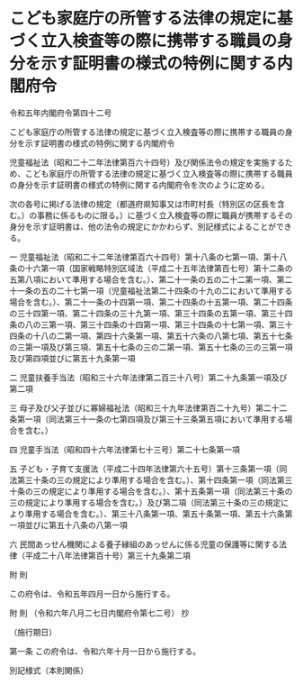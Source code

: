 # こども家庭庁の所管する法律の規定に基づく立入検査等の際に携帯する職員の身分を示す証明書の様式の特例に関する内閣府令

令和五年内閣府令第四十二号

こども家庭庁の所管する法律の規定に基づく立入検査等の際に携帯する職員の身分を示す証明書の様式の特例に関する内閣府令

児童福祉法（昭和二十二年法律第百六十四号）及び関係法令の規定を実施するため、こども家庭庁の所管する法律の規定に基づく立入検査等の際に携帯する職員の身分を示す証明書の様式の特例に関する内閣府令を次のように定める。

次の各号に掲げる法律の規定（都道府県知事又は市町村長（特別区の区長を含む。）の事務に係るものに限る。）に基づく立入検査等の際に職員が携帯するその身分を示す証明書は、他の法令の規定にかかわらず、別記様式によることができる。

一 児童福祉法（昭和二十二年法律第百六十四号）第十八条の七第一項、第十八条の十六第一項（国家戦略特別区域法（平成二十五年法律第百七号）第十二条の五第八項において準用する場合を含む。）、第二十一条の五の二十二第一項、第二十一条の五の二十七第一項（児童福祉法第二十四条の十九の二において準用する場合を含む。）、第二十一条の十四第一項、第二十四条の十五第一項、第二十四条の三十四第一項、第二十四条の三十九第一項、第三十四条の五第一項、第三十四条の八の三第一項、第三十四条の十四第一項、第三十四条の十七第一項、第三十四条の十八の二第一項、第四十六条第一項、第五十六条の八第七項、第五十七条の三第一項及び第三項、第五十七条の三の二第一項、第五十七条の三の三第一項及び第四項並びに第五十九条第一項

二 児童扶養手当法（昭和三十六年法律第二百三十八号）第二十九条第一項及び第二項

三 母子及び父子並びに寡婦福祉法（昭和三十九年法律第百二十九号）第二十二条第一項（同法第三十一条の七第四項及び第三十三条第五項において準用する場合を含む。）

四 児童手当法（昭和四十六年法律第七十三号）第二十七条第一項

五 子ども・子育て支援法（平成二十四年法律第六十五号）第十三条第一項（同法第三十条の三の規定により準用する場合を含む。）、第十四条第一項（同法第三十条の三の規定により準用する場合を含む。）、第十五条第一項（同法第三十条の三の規定により準用する場合を含む。）及び第二項（同法第三十条の三の規定により準用する場合を含む。）、第三十八条第一項、第五十条第一項、第五十六条第一項並びに第五十八条の八第一項

六 民間あっせん機関による養子縁組のあっせんに係る児童の保護等に関する法律（平成二十八年法律第百十号）第三十九条第二項

附 則

この府令は、令和五年四月一日から施行する。

附 則 （令和六年八月二七日内閣府令第七二号） 抄

（施行期日）

第一条 この府令は、令和六年十月一日から施行する。

別記様式（本則関係）

[](/./pict/2FH00000067127.pdf)

